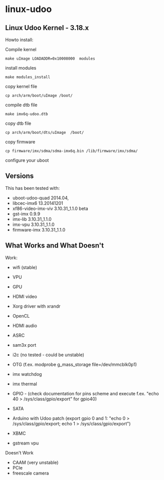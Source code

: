 linux-udoo
==========

Linux Udoo Kernel - 3.18.x
-----------------

Howto install:


Compile kernel

    make uImage LOADADDR=0x10008000  modules

install modules

    make modules_install

copy kernel file

    cp arch/arm/boot/uImage /boot/
	
compile dtb file

    make imx6q-udoo.dtb
 
copy dtb file

    cp arch/arm/boot/dts/uImage  /boot/

copy firmware

    cp firmware/imx/sdma/sdma-imx6q.bin /lib/firmware/imx/sdma/

configure your uboot 


Versions
--------

This has been tested with:
 - uboot-udoo-quad 2014.04, 
 - libcec-imx6 13.20141201
 - xf86-video-imx-viv 3.10.31_1.1.0 beta
 - gst-imx 0.9.9
 - imx-lib 3.10.31_1.1.0
 - imx-vpu 3.10.31_1.1.0
 - firmware-imx 3.10.31_1.1.0


What Works and What Doesn't
--------

Work:


 - wifi (stable)
 - VPU
 - GPU 
 - HDMI video
 - Xorg driver with xrandr
 - OpenCL
 - HDMI audio
 - ASRC
 - sam3x port
 - i2c (no tested - could be unstable)
 - OTG (f.ex. modprobe g_mass_storage file=/dev/mmcblk0p1)
 - imx watchdog
 - imx thermal
 - GPIO - (check documentation for pins scheme and execute f.ex. "echo 40 > /sys/class/gpio/export" for gpio40)
 - SATA

 - Arduino with Udoo patch (export gpio 0 and 1: "echo 0 > /sys/class/gpio/export; echo 1 > /sys/class/gpio/export")
 - XBMC 
 - gstream vpu


Doesn't Work

 - CAAM (very unstable)
 - PCIe
 - freescale camera

